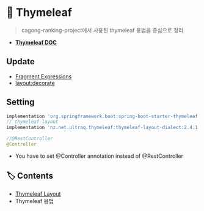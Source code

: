# 🍃 Thymeleaf

> cagong-ranking-project에서 사용된 thymeleaf 용법을 중심으로 정리

- [**Thymeleaf DOC**](https://www.thymeleaf.org/doc/tutorials/3.0/usingthymeleaf.html)

## Update

- [Fragment Expressions](https://github.com/thymeleaf/thymeleaf/issues/451)
- [layout:decorate](https://github.com/ultraq/thymeleaf-layout-dialect/issues/95)

## Setting
```gradle
implementation 'org.springframework.boot:spring-boot-starter-thymeleaf'
// thymeleaf-layout
implementation 'nz.net.ultraq.thymeleaf:thymeleaf-layout-dialect:2.4.1'
```

```java
//@RestController
@Controller
```
- You have to set @Controller annotation instead of @RestController

## 🏷️ Contents
- [Thymeleaf Layout](https://github.com/hanbinleejoy/daily-dev-log/tree/master/spring/spring-boot/thymeleaf)
- Thymeleaf 용법
